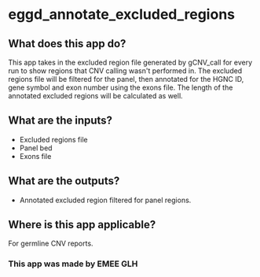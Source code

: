 # eggd_annotate_excluded_regions

## What does this app do?

This app takes in the excluded region file generated by gCNV_call for every run to show regions that CNV calling wasn't performed in. The excluded regions file will be filtered for the panel, then annotated for the HGNC ID, gene symbol and exon number using the exons file. The length of the annotated excluded regions will be calculated as well.

## What are the inputs?
- Excluded regions file
- Panel bed
- Exons file

## What are the outputs?
- Annotated excluded region filtered for panel regions.

## Where is this app applicable?
For germline CNV reports.

### This app was made by EMEE GLH